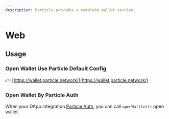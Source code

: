 ```yaml
---
description: Particle provides a complete wallet service.
---
```


# Web

## Usage

### Open Wallet Use Particle Default Config

👉 [https://wallet.particle.network/](https://wallet.particle.network/)

### Open Wallet By Particle Auth

When your DApp integration [Particle Auth](../../auth-service/sdks/web.md#open-particle-web-wallet), you can call `openWalllet()` open wallet.















